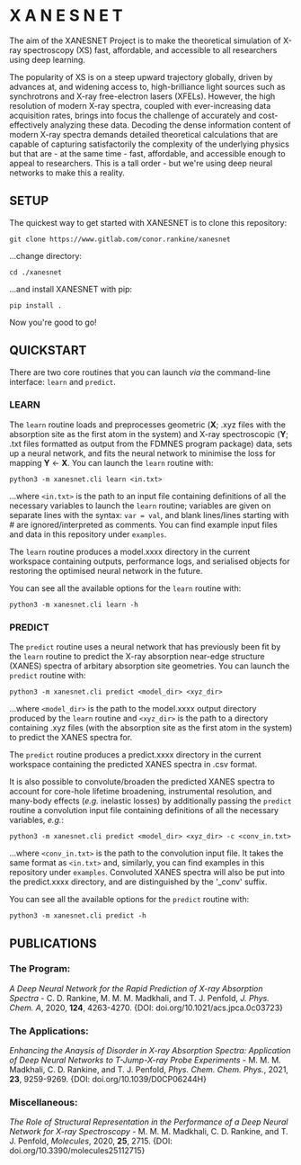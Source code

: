# X A N E S N E T 

The aim of the XANESNET Project is to make the theoretical simulation of X-ray spectroscopy (XS) fast, affordable, and accessible to all researchers using deep learning. 

The popularity of XS is on a steep upward trajectory globally, driven by advances at, and widening access to, high-brilliance light sources such as synchrotrons and X-ray free-electron lasers (XFELs). However, the high resolution of modern X-ray spectra, coupled with ever-increasing data acquisition rates, brings into focus the challenge of accurately and cost-effectively analyzing these data. Decoding the dense information content of modern X-ray spectra demands detailed theoretical calculations that are capable of capturing satisfactorily the complexity of the underlying physics but that are - at the same time - fast, affordable, and accessible enough to appeal to researchers. This is a tall order - but we're using deep neural networks to make this a reality. 

## SETUP

The quickest way to get started with XANESNET is to clone this repository:

```
git clone https://www.gitlab.com/conor.rankine/xanesnet
```

...change directory:

```
cd ./xanesnet
```

...and install XANESNET with pip:

```
pip install .
```

Now you're good to go!

## QUICKSTART

There are two core routines that you can launch *via* the command-line interface: ```learn``` and ```predict```.

### LEARN

The ```learn``` routine loads and preprocesses geometric (**X**; .xyz files with the absorption site as the first atom in the system) and X-ray spectroscopic (**Y**; .txt files formatted as output from the FDMNES program package) data, sets up a neural network, and fits the neural network to minimise the loss for mapping **Y** <- **X**. You can launch the ```learn``` routine with:

```
python3 -m xanesnet.cli learn <in.txt>
```

...where ```<in.txt>``` is the path to an input file containing definitions of all the necessary variables to launch the ```learn``` routine; variables are given on separate lines with the syntax: ```var = val```, and blank lines/lines starting with # are ignored/interpreted as comments. You can find example input files and data in this repository under ```examples```.

The ```learn``` routine produces a model.xxxx directory in the current workspace containing outputs, performance logs, and serialised objects for restoring the optimised neural network in the future.

You can see all the available options for the ```learn``` routine with:

```
python3 -m xanesnet.cli learn -h
```

### PREDICT

The ```predict``` routine uses a neural network that has previously been fit by the ```learn``` routine to predict the X-ray absorption near-edge structure (XANES) spectra of arbitary absorption site geometries. You can launch the ```predict``` routine with:

```
python3 -m xanesnet.cli predict <model_dir> <xyz_dir>
```

...where ```<model_dir>``` is the path to the model.xxxx output directory produced by the ```learn``` routine and ```<xyz_dir>``` is the path to a directory containing .xyz files (with the absorption site as the first atom in the system) to predict the XANES spectra for. 

The ```predict``` routine produces a predict.xxxx directory in the current workspace containing the predicted XANES spectra in .csv format.

It is also possible to convolute/broaden the predicted XANES spectra to account for core-hole lifetime broadening, instrumental resolution, and many-body effects (*e.g.* inelastic losses) by additionally passing the ```predict``` routine a convolution input file containing definitions of all the necessary variables, *e.g.*:

```
python3 -m xanesnet.cli predict <model_dir> <xyz_dir> -c <conv_in.txt>
```

...where ```<conv_in.txt>``` is the path to the convolution input file. It takes the same format as ```<in.txt>``` and, similarly, you can find examples in this repository under ```examples```. Convoluted XANES spectra will also be put into the predict.xxxx directory, and are distinguished by the '_conv' suffix.

You can see all the available options for the ```predict``` routine with:

```
python3 -m xanesnet.cli predict -h
```

## PUBLICATIONS

### The Program:
*A Deep Neural Network for the Rapid Prediction of X-ray Absorption Spectra* - C. D. Rankine, M. M. M. Madkhali, and T. J. Penfold, *J. Phys. Chem. A*, 2020, **124**, 4263-4270. {DOI: doi.org/10.1021/acs.jpca.0c03723}

### The Applications:
*Enhancing the Anaysis of Disorder in X-ray Absorption Spectra: Application of Deep Neural Networks to T-Jump-X-ray Probe Experiments* - M. M. M. Madkhali, C. D. Rankine, and T. J. Penfold, *Phys. Chem. Chem. Phys.*, 2021, **23**, 9259-9269. {DOI: doi.org/10.1039/D0CP06244H}

### Miscellaneous:
*The Role of Structural Representation in the Performance of a Deep Neural Network for X-ray Spectroscopy* - M. M. M. Madkhali, C. D. Rankine, and T. J. Penfold, *Molecules*, 2020, **25**, 2715. {DOI: doi.org/10.3390/molecules25112715}